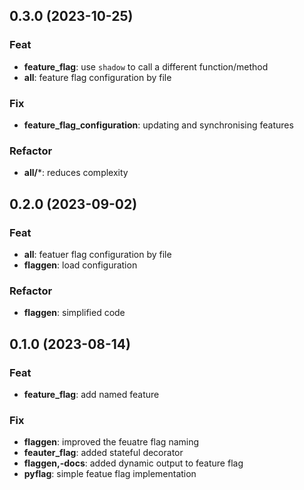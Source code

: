 ## 0.3.0 (2023-10-25)

### Feat

- **feature_flag**: use `shadow` to call a different function/method
- **all**: feature flag configuration by file

### Fix

- **feature_flag_configuration**: updating and synchronising features

### Refactor

- **all/***: reduces complexity

## 0.2.0 (2023-09-02)

### Feat

- **all**: featuer flag configuration by file
- **flaggen**: load configuration

### Refactor

- **flaggen**: simplified code

## 0.1.0 (2023-08-14)

### Feat

- **feature_flag**: add named feature

### Fix

- **flaggen**: improved the feuatre flag naming
- **feauter_flag**: added stateful decorator
- **flaggen,-docs**: added dynamic output to feature flag
- **pyflag**: simple featue flag implementation
